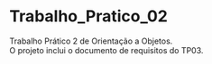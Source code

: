 # Trabalho_Pratico_02
Trabalho Prático 2 de Orientação a Objetos. </br>
O projeto inclui o documento de requisitos do TP03.
